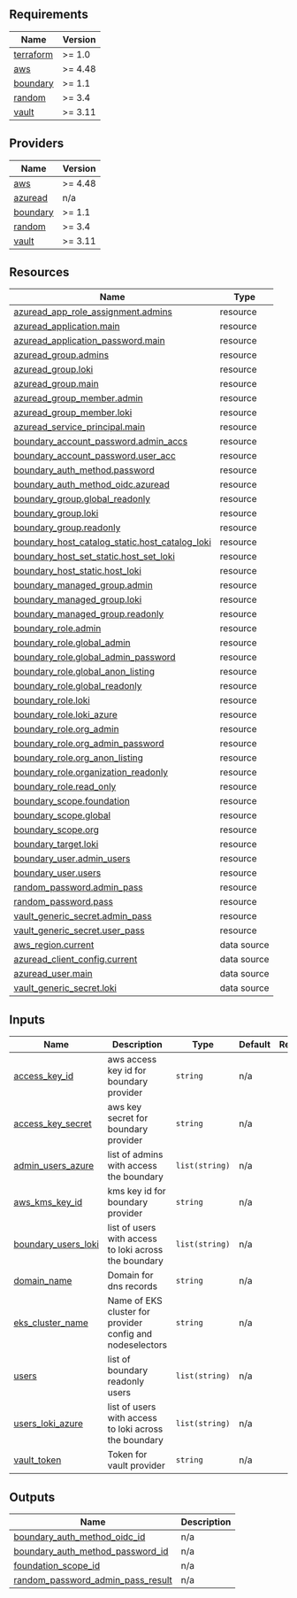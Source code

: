 <!-- BEGIN_TF_DOCS -->
## Requirements

| Name | Version |
|------|---------|
| <a name="requirement_terraform"></a> [terraform](#requirement\_terraform) | >= 1.0 |
| <a name="requirement_aws"></a> [aws](#requirement\_aws) | >= 4.48 |
| <a name="requirement_boundary"></a> [boundary](#requirement\_boundary) | >= 1.1 |
| <a name="requirement_random"></a> [random](#requirement\_random) | >= 3.4 |
| <a name="requirement_vault"></a> [vault](#requirement\_vault) | >= 3.11 |

## Providers

| Name | Version |
|------|---------|
| <a name="provider_aws"></a> [aws](#provider\_aws) | >= 4.48 |
| <a name="provider_azuread"></a> [azuread](#provider\_azuread) | n/a |
| <a name="provider_boundary"></a> [boundary](#provider\_boundary) | >= 1.1 |
| <a name="provider_random"></a> [random](#provider\_random) | >= 3.4 |
| <a name="provider_vault"></a> [vault](#provider\_vault) | >= 3.11 |

## Resources

| Name | Type |
|------|------|
| [azuread_app_role_assignment.admins](https://registry.terraform.io/providers/hashicorp/azuread/latest/docs/resources/app_role_assignment) | resource |
| [azuread_application.main](https://registry.terraform.io/providers/hashicorp/azuread/latest/docs/resources/application) | resource |
| [azuread_application_password.main](https://registry.terraform.io/providers/hashicorp/azuread/latest/docs/resources/application_password) | resource |
| [azuread_group.admins](https://registry.terraform.io/providers/hashicorp/azuread/latest/docs/resources/group) | resource |
| [azuread_group.loki](https://registry.terraform.io/providers/hashicorp/azuread/latest/docs/resources/group) | resource |
| [azuread_group.main](https://registry.terraform.io/providers/hashicorp/azuread/latest/docs/resources/group) | resource |
| [azuread_group_member.admin](https://registry.terraform.io/providers/hashicorp/azuread/latest/docs/resources/group_member) | resource |
| [azuread_group_member.loki](https://registry.terraform.io/providers/hashicorp/azuread/latest/docs/resources/group_member) | resource |
| [azuread_service_principal.main](https://registry.terraform.io/providers/hashicorp/azuread/latest/docs/resources/service_principal) | resource |
| [boundary_account_password.admin_accs](https://registry.terraform.io/providers/hashicorp/boundary/latest/docs/resources/account_password) | resource |
| [boundary_account_password.user_acc](https://registry.terraform.io/providers/hashicorp/boundary/latest/docs/resources/account_password) | resource |
| [boundary_auth_method.password](https://registry.terraform.io/providers/hashicorp/boundary/latest/docs/resources/auth_method) | resource |
| [boundary_auth_method_oidc.azuread](https://registry.terraform.io/providers/hashicorp/boundary/latest/docs/resources/auth_method_oidc) | resource |
| [boundary_group.global_readonly](https://registry.terraform.io/providers/hashicorp/boundary/latest/docs/resources/group) | resource |
| [boundary_group.loki](https://registry.terraform.io/providers/hashicorp/boundary/latest/docs/resources/group) | resource |
| [boundary_group.readonly](https://registry.terraform.io/providers/hashicorp/boundary/latest/docs/resources/group) | resource |
| [boundary_host_catalog_static.host_catalog_loki](https://registry.terraform.io/providers/hashicorp/boundary/latest/docs/resources/host_catalog_static) | resource |
| [boundary_host_set_static.host_set_loki](https://registry.terraform.io/providers/hashicorp/boundary/latest/docs/resources/host_set_static) | resource |
| [boundary_host_static.host_loki](https://registry.terraform.io/providers/hashicorp/boundary/latest/docs/resources/host_static) | resource |
| [boundary_managed_group.admin](https://registry.terraform.io/providers/hashicorp/boundary/latest/docs/resources/managed_group) | resource |
| [boundary_managed_group.loki](https://registry.terraform.io/providers/hashicorp/boundary/latest/docs/resources/managed_group) | resource |
| [boundary_managed_group.readonly](https://registry.terraform.io/providers/hashicorp/boundary/latest/docs/resources/managed_group) | resource |
| [boundary_role.admin](https://registry.terraform.io/providers/hashicorp/boundary/latest/docs/resources/role) | resource |
| [boundary_role.global_admin](https://registry.terraform.io/providers/hashicorp/boundary/latest/docs/resources/role) | resource |
| [boundary_role.global_admin_password](https://registry.terraform.io/providers/hashicorp/boundary/latest/docs/resources/role) | resource |
| [boundary_role.global_anon_listing](https://registry.terraform.io/providers/hashicorp/boundary/latest/docs/resources/role) | resource |
| [boundary_role.global_readonly](https://registry.terraform.io/providers/hashicorp/boundary/latest/docs/resources/role) | resource |
| [boundary_role.loki](https://registry.terraform.io/providers/hashicorp/boundary/latest/docs/resources/role) | resource |
| [boundary_role.loki_azure](https://registry.terraform.io/providers/hashicorp/boundary/latest/docs/resources/role) | resource |
| [boundary_role.org_admin](https://registry.terraform.io/providers/hashicorp/boundary/latest/docs/resources/role) | resource |
| [boundary_role.org_admin_password](https://registry.terraform.io/providers/hashicorp/boundary/latest/docs/resources/role) | resource |
| [boundary_role.org_anon_listing](https://registry.terraform.io/providers/hashicorp/boundary/latest/docs/resources/role) | resource |
| [boundary_role.organization_readonly](https://registry.terraform.io/providers/hashicorp/boundary/latest/docs/resources/role) | resource |
| [boundary_role.read_only](https://registry.terraform.io/providers/hashicorp/boundary/latest/docs/resources/role) | resource |
| [boundary_scope.foundation](https://registry.terraform.io/providers/hashicorp/boundary/latest/docs/resources/scope) | resource |
| [boundary_scope.global](https://registry.terraform.io/providers/hashicorp/boundary/latest/docs/resources/scope) | resource |
| [boundary_scope.org](https://registry.terraform.io/providers/hashicorp/boundary/latest/docs/resources/scope) | resource |
| [boundary_target.loki](https://registry.terraform.io/providers/hashicorp/boundary/latest/docs/resources/target) | resource |
| [boundary_user.admin_users](https://registry.terraform.io/providers/hashicorp/boundary/latest/docs/resources/user) | resource |
| [boundary_user.users](https://registry.terraform.io/providers/hashicorp/boundary/latest/docs/resources/user) | resource |
| [random_password.admin_pass](https://registry.terraform.io/providers/hashicorp/random/latest/docs/resources/password) | resource |
| [random_password.pass](https://registry.terraform.io/providers/hashicorp/random/latest/docs/resources/password) | resource |
| [vault_generic_secret.admin_pass](https://registry.terraform.io/providers/hashicorp/vault/latest/docs/resources/generic_secret) | resource |
| [vault_generic_secret.user_pass](https://registry.terraform.io/providers/hashicorp/vault/latest/docs/resources/generic_secret) | resource |
| [aws_region.current](https://registry.terraform.io/providers/hashicorp/aws/latest/docs/data-sources/region) | data source |
| [azuread_client_config.current](https://registry.terraform.io/providers/hashicorp/azuread/latest/docs/data-sources/client_config) | data source |
| [azuread_user.main](https://registry.terraform.io/providers/hashicorp/azuread/latest/docs/data-sources/user) | data source |
| [vault_generic_secret.loki](https://registry.terraform.io/providers/hashicorp/vault/latest/docs/data-sources/generic_secret) | data source |

## Inputs

| Name | Description | Type | Default | Required |
|------|-------------|------|---------|:--------:|
| <a name="input_access_key_id"></a> [access\_key\_id](#input\_access\_key\_id) | aws access key id for boundary provider | `string` | n/a | yes |
| <a name="input_access_key_secret"></a> [access\_key\_secret](#input\_access\_key\_secret) | aws key secret for boundary provider | `string` | n/a | yes |
| <a name="input_admin_users_azure"></a> [admin\_users\_azure](#input\_admin\_users\_azure) | list of admins with access the boundary | `list(string)` | n/a | yes |
| <a name="input_aws_kms_key_id"></a> [aws\_kms\_key\_id](#input\_aws\_kms\_key\_id) | kms key id for boundary provider | `string` | n/a | yes |
| <a name="input_boundary_users_loki"></a> [boundary\_users\_loki](#input\_boundary\_users\_loki) | list of users with access to loki across the boundary | `list(string)` | n/a | yes |
| <a name="input_domain_name"></a> [domain\_name](#input\_domain\_name) | Domain for dns records | `string` | n/a | yes |
| <a name="input_eks_cluster_name"></a> [eks\_cluster\_name](#input\_eks\_cluster\_name) | Name of EKS cluster for provider config and nodeselectors | `string` | n/a | yes |
| <a name="input_users"></a> [users](#input\_users) | list of boundary readonly users | `list(string)` | n/a | yes |
| <a name="input_users_loki_azure"></a> [users\_loki\_azure](#input\_users\_loki\_azure) | list of users with access to loki across the boundary | `list(string)` | n/a | yes |
| <a name="input_vault_token"></a> [vault\_token](#input\_vault\_token) | Token for vault provider | `string` | n/a | yes |

## Outputs

| Name | Description |
|------|-------------|
| <a name="output_boundary_auth_method_oidc_id"></a> [boundary\_auth\_method\_oidc\_id](#output\_boundary\_auth\_method\_oidc\_id) | n/a |
| <a name="output_boundary_auth_method_password_id"></a> [boundary\_auth\_method\_password\_id](#output\_boundary\_auth\_method\_password\_id) | n/a |
| <a name="output_foundation_scope_id"></a> [foundation\_scope\_id](#output\_foundation\_scope\_id) | n/a |
| <a name="output_random_password_admin_pass_result"></a> [random\_password\_admin\_pass\_result](#output\_random\_password\_admin\_pass\_result) | n/a |
<!-- END_TF_DOCS -->